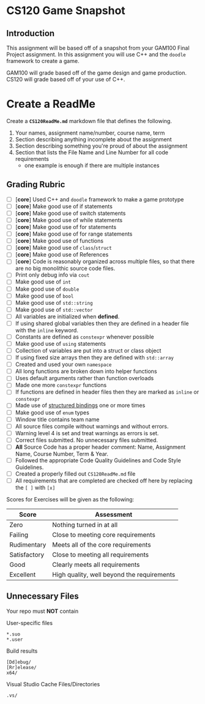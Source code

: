# CS120 Game Snapshot

## Introduction

This assignment will be based off of a snapshot from your GAM100 Final Project assignment. In this assignment you will use C++ and the `doodle` framework to create a game.

GAM100 will grade based off of the game design and game production. CS120 will grade based off of your use of C++.

# Create a ReadMe


Create a **`CS120ReadMe.md`** markdown file that defines the following.

1. Your names, assignment name/number, course name, term
2. Section describing anything incomplete about the assignment
3. Section describing something you're proud of about the assignment
4. Section that lists the File Name and Line Number for all code requirements
    - one example is enough if there are multiple instances

## Grading Rubric

- [ ] [**core**] Used C++ and `doodle` framework to make a game prototype
- [ ] [**core**] Make good use of if statements
- [ ] [**core**] Make good use of switch statements
- [ ] [**core**] Make good use of while statements
- [ ] [**core**] Make good use of for statements
- [ ] [**core**] Make good use of for range statements
- [ ] [**core**] Make good use of functions
- [ ] [**core**] Make good use of `class`/`struct`
- [ ] [**core**] Make good use of References
- [ ] [**core**] Code is reasonably organized across multiple files, so that there are no big monolithic source code files.
- [ ] Print only debug info via `cout`
- [ ] Make good use of `int`
- [ ] Make good use of `double`
- [ ] Make good use of `bool`
- [ ] Make good use of `std::string`
- [ ] Make good use of `std::vector`
- [ ] All variables are initialized when **defined**.
- [ ] If using shared global variables then they are defined in a header file with the `inline` keyword.
- [ ] Constants are defined as `constexpr` whenever possible
- [ ] Make good use of `using` statements
- [ ] Collection of variables are put into a struct or class object
- [ ] If using fixed size arrays then they are defined with `std::array`
- [ ] Created and used your own `namespace`
- [ ] All long functions are broken down into helper functions
- [ ] Uses default arguments rather than function overloads
- [ ] Made one more `constexpr` functions
- [ ] If functions are defined in header files then they are marked as `inline` or `constexpr`
- [ ] Made use of [structured bindings](https://en.cppreference.com/w/cpp/language/structured_binding) one or more times
- [ ] Make good use of `enum` types
- [ ] Window title contains team name
- [ ] All source files compile without warnings and without errors.
- [ ] Warning level 4 is set and treat warnings as errors is set.
- [ ] Correct files submitted. No unnecessary files submitted.
- [ ] **All** Source Code has a proper header comment: Name, Assignment Name, Course Number, Term & Year.
- [ ] Followed the appropriate Code Quality Guidelines and Code Style Guidelines.
- [ ] Created a properly filled out `CS120ReadMe.md` file
- [ ] All requirements that are completed are checked off here by replacing the `[ ]` with `[x]`

Scores for Exercises will be given as the following:

Score        | Assessment
------------ | ----------
Zero         | Nothing turned in at all
Failing      | Close to meeting core requirements
Rudimentary  | Meets all of the core requirements
Satisfactory | Close to meeting all requirements
Good         | Clearly meets all requirements 
Excellent    | High quality, well beyond the requirements

## Unnecessary Files

Your repo must **NOT** contain

User-specific files

    *.suo
    *.user

Build results

    [Dd]ebug/
    [Rr]elease/
    x64/

Visual Studio Cache Files/Directories

    .vs/
